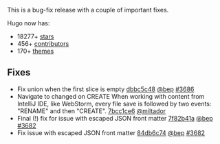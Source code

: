 

This is a bug-fix release with a couple of important fixes.


Hugo now has:

* 18277+ [stars](https://github.com/gohugoio/hugo/stargazers)
* 456+ [contributors](https://github.com/gohugoio/hugo/graphs/contributors)
* 170+ [themes](http://themes.gohugo.io/)

## Fixes

* Fix union when the first slice is empty [dbbc5c48](https://github.com/gohugoio/hugo/commit/dbbc5c4810a04ac06fad7500d88cf5c3bfe0c7fd) [@bep](https://github.com/bep) [#3686](https://github.com/gohugoio/hugo/issues/3686)
* Navigate to changed on CREATE When working with content from IntelliJ IDE, like WebStorm, every file save is followed by two events: "RENAME" and then "CREATE". [7bcc1ce6](https://github.com/gohugoio/hugo/commit/7bcc1ce659710f2220b400ce3b76e50d2e48b241) [@miltador](https://github.com/miltador) 
* Final (!) fix for issue with escaped JSON front matter [7f82b41a](https://github.com/gohugoio/hugo/commit/7f82b41a24af0fd04d28fbfebf9254766a3c6e6f) [@bep](https://github.com/bep) [#3682](https://github.com/gohugoio/hugo/issues/3682)
* Fix issue with escaped JSON front matter [84db6c74](https://github.com/gohugoio/hugo/commit/84db6c74a084d2b52117b999d4ec343cd3389a68) [@bep](https://github.com/bep) [#3682](https://github.com/gohugoio/hugo/issues/3682)





